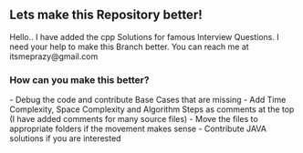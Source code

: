 

<h2> Lets make this Repository better! </h2>
Hello.. I have added the cpp Solutions for famous Interview Questions.
I need your help to make this Branch better.
You can reach me at itsmeprazy@gmail.com


<h3> How can you make this better? </h3>
- Debug the code and contribute Base Cases that are missing
- Add Time Complexity, Space Complexity and Algorithm Steps as comments at the top 
  (I have added comments for many source files)
- Move the files to appropriate folders if the movement makes sense
- Contribute JAVA solutions if you are interested




